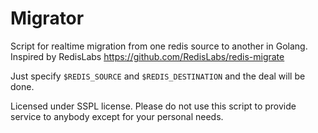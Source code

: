 # Migrator


Script for realtime migration from one redis source to another in Golang. Inspired by RedisLabs https://github.com/RedisLabs/redis-migrate

Just specify ```$REDIS_SOURCE``` and ```$REDIS_DESTINATION``` and the deal will be done.

Licensed under SSPL license. Please do not use this script to provide service to anybody except for your personal needs.

